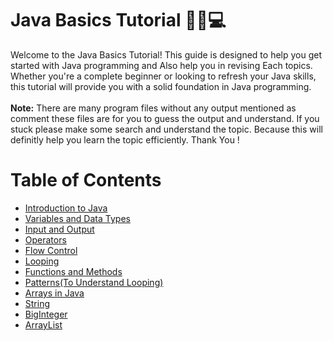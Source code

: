 # Java Basics Tutorial 🧑‍💻💻
Welcome to the Java Basics Tutorial! This guide is designed to help you get started with Java programming and Also help you in revising Each topics. Whether you're a complete beginner or looking to refresh your Java skills, this tutorial will provide you with a solid foundation in Java programming.<br />
<br />
**Note:** There are many program files without any output mentioned as comment these files are for you to guess the output and understand. If you stuck please make some search and understand the topic. Because this will definitly help you learn the topic efficiently. Thank You !

# Table of Contents

- [Introduction to Java](https://github.com/oyerounak/DSA-Java/blob/main/Java%20Basics/0.Introduction%20to%20Java.pdf)
- [Variables and Data Types](https://github.com/oyerounak/DSA-Java/tree/main/Java%20Basics/1.Variables%20and%20Data%20Type)
- [Input and Output](https://github.com/oyerounak/DSA-Java/tree/main/Java%20Basics/2.Input%20and%20Output)
- [Operators](https://github.com/oyerounak/DSA-Java/blob/main/Java%20Basics/3.Operators/operator.java)
- [Flow Control](https://github.com/oyerounak/DSA-Java/tree/main/Java%20Basics/4.Flow%20Control)
- [Looping](https://github.com/oyerounak/DSA-Java/tree/main/Java%20Basics/5.Looping)
- [Functions and Methods](https://github.com/oyerounak/DSA-Java/tree/main/Java%20Basics/6.Functions)
- [Patterns(To Understand Looping)](https://github.com/oyerounak/DSA-Java/tree/main/Java%20Basics/7.Patterns%20Print)
- [Arrays in Java](https://github.com/oyerounak/DSA-Java/tree/main/Java%20Basics/8.Arrays)
- [String](https://github.com/oyerounak/DSA-Java/tree/main/Java%20Basics/9.String)
- [BigInteger](https://github.com/oyerounak/DSA-Java/tree/main/Java%20Basics/10.BigInteger)
- [ArrayList](https://github.com/oyerounak/DSA-Java/tree/main/Java%20Basics/11.Array%20List)